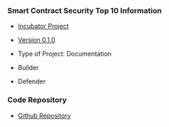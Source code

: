 ### Smart Contract Security Top 10 Information
* [Incubator Project](https://owasp.org/projects/)
* [Version 0.1.0](2023/en/src)


* Type of Project: Documentation
* Builder
* Defender

### Code Repository
* [Github Repository](https://github.com/OWASP/www-project-smart-contract-security-top-10)
